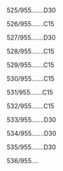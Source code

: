 525/955.......D30 


526/955.......C15 


527/955.......D30 


528/955.......C15 


529/955.......C15 


530/955.......C15 


531/955.......C15 


532/955.......C15 


533/955.......D30 


534/955.......D30 


535/955.......D30 


536/955.... 


